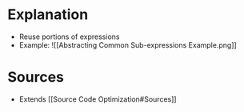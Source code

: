# Explanation
- Reuse portions of expressions
- Example: ![[Abstracting Common Sub-expressions Example.png]]

# Sources
- Extends [[Source Code Optimization#Sources]]